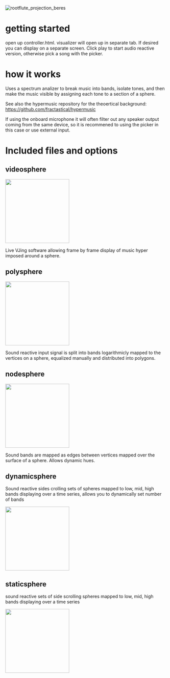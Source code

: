 



![rootflute_projection_beres](https://github.com/fractastical/sonicsourcecode/assets/589191/9fd329b2-dc12-4f12-94b9-3f2b7dfd4cd6)

# getting started

open up controller.html. visualizer will open up in separate tab. If desired you can display on a separate screen. Click play to start audio reactive version, otherwise pick a song with the picker. 

# how it works

Uses a spectrum analizer to break music into bands, isolate tones, and then make the music visible by assigning each tone to a section of a sphere.


See also the hypermusic repository for the theoertical background: https://github.com/fractastical/hypermusic


If using the onboard microphone it will often filter out any speaker output coming from the same device, so it is recommened to using the picker in this case or use external input. 

# Included files and options

## videosphere

<img src="https://github.com/fractastical/sonicsourcecode/assets/589191/3b94708f-2f0a-40cd-89d1-2f8e859b6349" width="200" height="200" />

Live VJing software allowing frame by frame display of music hyper imposed around a sphere. 

##  polysphere

<img src="https://github.com/fractastical/sonicsourcecode/assets/589191/dfa2e145-26e9-43e6-8758-588dd2bee8df" width="200" height="200" />

Sound reactive input signal is split into bands logarithmicly mapped to the vertices on a sphere, equalized manually and distributed into polygons. 

##  nodesphere

<img src="https://github.com/fractastical/sonicsourcecode/assets/589191/301f81b2-2ee1-4a05-9067-ec538fe68a69" width="200" height="200" />

Sound bands are mapped as edges between vertices mapped over the surface of a sphere. Allows dynamic hues.  

##  dynamicsphere

Sound reactive sides crolling sets of spheres mapped to low, mid, high bands displaying over a time series, allows you to dynamically set number of bands

<img src="https://github.com/fractastical/sonicsourcecode/assets/589191/2d287873-0ade-415d-84ba-769398e86445" width="200" height="200" />

## staticsphere

sound reactive sets of side scrolling spheres mapped to low, mid, high bands displaying over a time series


<img src="https://github.com/fractastical/sonicsourcecode/assets/589191/1d5cbfab-e8d1-461b-a2f7-209d5a95170d" width="200" height="200" />


